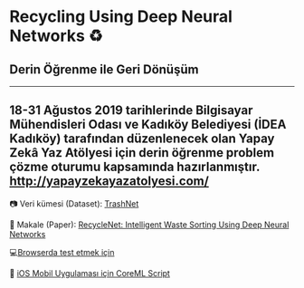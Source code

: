 # Recycling Using Deep Neural Networks :recycle:
## Derin Öğrenme ile Geri Dönüşüm 
---

18-31 Ağustos 2019 tarihlerinde Bilgisayar Mühendisleri Odası ve Kadıköy Belediyesi (İDEA Kadıköy) tarafından düzenlenecek olan Yapay Zekâ Yaz Atölyesi için derin öğrenme problem çözme oturumu kapsamında hazırlanmıştır. http://yapayzekayazatolyesi.com/
---

:camera: Veri kümesi (Dataset): [TrashNet](https://github.com/garythung/trashnet)

:bookmark_tabs: Makale (Paper): [RecycleNet: Intelligent Waste Sorting Using Deep Neural Networks](https://ieeexplore.ieee.org/document/8466276)

:computer:[Browserda test etmek için](http://www.ayyucekizrak.com/apps/recyclenet/)

:iphone: [iOS Mobil Uygulaması için CoreML Script](https://github.com/jctcsolutions/trashNet/blob/master/toCoreML/converter.py)


